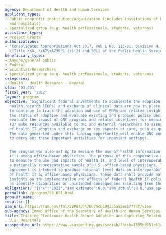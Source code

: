 ```yaml
---
agency: Department of Health and Human Services
applicant_types:
- Public nonprofit institution/organization (includes institutions of higher education
  and hospitals)
- Specialized group (e.g. health professionals, students, veterans)
assistance_types:
- Project Grants
authorizations:
- "Consolidated Appropriations Act 2017, Pub L No. 115-31, Division H, Title II and\
  \ Title XXX, \xA7\xA73001 (c)(2) and 3011 of the Public Health Service Act."
beneficiary_types:
- Anyone/general public
- Federal
- Scientist/Researchers
- Specialized group (e.g. health professionals, students, veterans)
categories:
- Health - Health Research - General
cfda: '93.851'
fiscal_year: '2022'
layout: program
objective: 'Significant federal investments to accelerate the adoption of electronic
  health records (EHRs) and exchange of clinical data are now in place. It is critical
  to continue to track the adoption and use of EHRs and related insights to: (1) ascertain
  the status of adoption and evaluate existing and proposed policy decisions; (2)
  evaluate the impact of ONC programs and related incentives for meaningful use; and
  (3) make resources available to ONC and external researchers to assess the effects
  of health IT adoption and exchange on key aspects of care, such as quality and efficiency.
  The data generated under this funding opportunity will enable ONC and researchers
  to carry out these important activities for inpatient settings.


  The program was also set up to measure the use of health information technology
  (IT) among office-based physicians. The purpose of this cooperative agreement is
  to measure the use and impacts of health IT, and level of interoperability among
  a nationally representative sample of U.S. office-based physicians. The cooperative
  agreement is intended to produce national-level data on interoperability and use
  of health IT by office-based physicians. These data shall provide national-level
  insights on the implementation and effects of federal health IT policies as well
  as identify disparities or unintended consequences resulting from their implementation.'
obligations: '[{"x":"2022","sam_estimate":0.0,"sam_actual":0.0,"usa_spending_actual":0.0},{"x":"2023","sam_estimate":249000.0,"sam_actual":0.0,"usa_spending_actual":249000.0},{"x":"2024","sam_estimate":0.0,"sam_actual":0.0,"usa_spending_actual":0.0}]'
permalink: /program/93.851.html
popular_name: ''
results: []
sam_url: https://sam.gov/fal/280847647b074cb394335a52ee17778f/view
sub-agency: Immed Office of the Secretary of Health and Human Services
title: Tracking Electronic Health Record Adoption and Capturing Related Insights in
  U.S. Hospitals
usaspending_url: https://www.usaspending.gov/search/?hash=1505b0151c6140d3487852595baa465f
---
```

